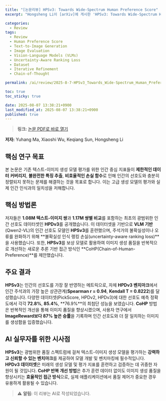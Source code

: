 ```yaml
---
title: "[논문리뷰] HPSv3: Towards Wide-Spectrum Human Preference Score"
excerpt: "Hongsheng Li이 [arXiv]에 게시한 'HPSv3: Towards Wide-Spectrum Human Preference Score' 논문에 대한 자세한 리뷰입니다."

categories:
  - Review
tags:
  - Review
  - Human Preference Score
  - Text-to-Image Generation
  - Image Evaluation
  - Vision-Language Models (VLMs)
  - Uncertainty-Aware Ranking Loss
  - Dataset
  - Iterative Refinement
  - Chain-of-Thought

permalink: /ai/review/2025-8-7-HPSv3_Towards_Wide-Spectrum_Human_Preference_Score/

toc: true
toc_sticky: true

date: 2025-08-07 13:38:21+0900
last_modified_at: 2025-08-07 13:38:21+0900
published: true
---
```

> **링크:** [논문 PDF로 바로 열기](https://arxiv.org/abs/2508.03789)

**저자:** Yuhang Ma, Xiaoshi Wu, Keqiang Sun, Hongsheng Li



## 핵심 연구 목표
본 논문은 기존 텍스트-이미지 생성 모델 평가를 위한 인간 중심 지표들이 **제한적인 데이터 커버리지**, **불완전한 특징 추출**, **비효율적인 손실 함수**로 인해 인간의 선호도와 충분히 정렬되지 못하는 문제를 해결하는 것을 목표로 합니다. 이는 고급 생성 모델의 평가와 실제 인간 인식과의 일치성을 저해합니다.

## 핵심 방법론
저자들은 **1.08M 텍스트-이미지 쌍**과 **1.17M 쌍별 비교**를 포함하는 최초의 광범위한 인간 선호도 데이터셋인 **HPDv3**를 공개했습니다. 이 데이터셋을 기반으로 **VLM 기반**(Qwen2-VL)의 인간 선호도 모델인 **HPSv3**를 훈련했으며, 주석가의 불확실성이나 오류를 완화하기 위해 **불확실성 인식 랭킹 손실(uncertainty-aware ranking loss)**을 사용했습니다. 또한, **HPSv3**를 보상 모델로 활용하여 이미지 생성 품질을 반복적으로 개선하는 새로운 추론 기반 접근 방식인 **CoHP(Chain-of-Human-Preference)**를 제안했습니다.

## 주요 결과
**HPSv3**는 인간의 선호도를 가장 잘 반영하는 메트릭으로, 자체 **HPDv3 벤치마크**에서 인간 주석과의 가장 높은 상관관계(**Spearman r = 0.94**, **Kendall T = 0.8222**)를 달성했습니다. 다양한 데이터셋(PickScore, HPDv2, HPDv3)에 대한 선호도 예측 정확도에서 각각 **72.8%**, **85.4%**, **76.9%**의 최첨단 성능을 보였습니다. **CoHP** 방법은 반복적인 개선을 통해 이미지 품질을 향상시켰으며, 사용자 연구에서 **ImageReward보다 87% 높은 승률**을 기록하며 인간 선호도와 더 잘 일치하는 이미지를 생성함을 입증했습니다.

## AI 실무자를 위한 시사점
**HPSv3**는 광범위한 품질 스펙트럼에 걸쳐 텍스트-이미지 생성 모델을 평가하는 **강력하고 신뢰할 수 있는 벤치마크**를 제공하여 모델 개발 및 벤치마킹에 필수적입니다. **HPDv3 데이터셋**은 미래의 생성 모델 및 평가 지표를 훈련하고 검증하는 데 귀중한 자원이 될 것입니다. **CoHP 반복 개선 방법**은 추가 훈련 데이터 없이도 이미지 생성 품질을 향상시키는 **효율적인 접근 방식**으로, 실제 애플리케이션에서 품질 제어가 중요한 경우 유용하게 활용될 수 있습니다.

> ⚠️ **알림:** 이 리뷰는 AI로 작성되었습니다.